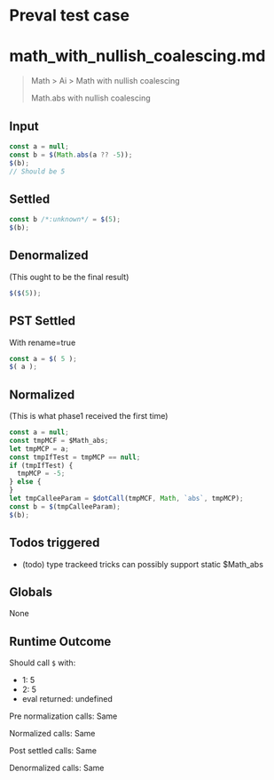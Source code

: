 # Preval test case

# math_with_nullish_coalescing.md

> Math > Ai > Math with nullish coalescing
>
> Math.abs with nullish coalescing

## Input

`````js filename=intro
const a = null;
const b = $(Math.abs(a ?? -5));
$(b);
// Should be 5
`````


## Settled


`````js filename=intro
const b /*:unknown*/ = $(5);
$(b);
`````


## Denormalized
(This ought to be the final result)

`````js filename=intro
$($(5));
`````


## PST Settled
With rename=true

`````js filename=intro
const a = $( 5 );
$( a );
`````


## Normalized
(This is what phase1 received the first time)

`````js filename=intro
const a = null;
const tmpMCF = $Math_abs;
let tmpMCP = a;
const tmpIfTest = tmpMCP == null;
if (tmpIfTest) {
  tmpMCP = -5;
} else {
}
let tmpCalleeParam = $dotCall(tmpMCF, Math, `abs`, tmpMCP);
const b = $(tmpCalleeParam);
$(b);
`````


## Todos triggered


- (todo) type trackeed tricks can possibly support static $Math_abs


## Globals


None


## Runtime Outcome


Should call `$` with:
 - 1: 5
 - 2: 5
 - eval returned: undefined

Pre normalization calls: Same

Normalized calls: Same

Post settled calls: Same

Denormalized calls: Same
